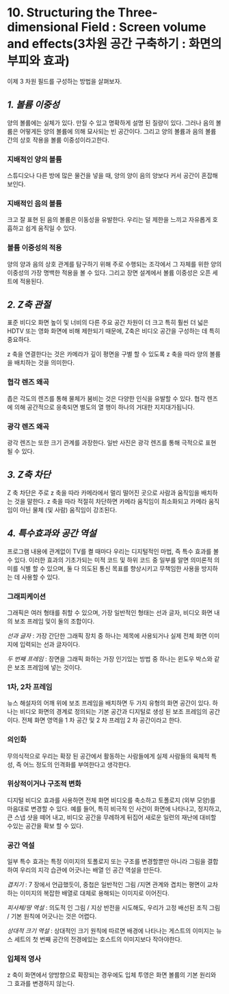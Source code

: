 # 10. Structuring the Three-dimensional Field : Screen volume and effects(3차원 공간 구축하기 : 화면의 부피와 효과)
이제 3 차원 필드를 구성하는 방법을 살펴보자.

## _1. 볼륨 이중성_
양의 볼륨에는 실체가 있다. 만질 수 있고 명확하게 설명 된 질량이 있다. 그러나 음의 볼륨은 어떻게든 양의 볼륨에 의해 묘사되는 빈 공간이다.
그리고 양의 볼륨과 음의 볼륨 간의 상호 작용을 볼륨 이중성이라고한다.

### 지배적인 양의 볼륨
스튜디오나 다른 방에 많은 물건을 넣을 때, 양의 양이 음의 양보다 커서 공간이 혼잡해 보인다. 

### 지배적인 음의 볼륨
크고 잘 표현 된 음의 볼륨은 이동성을 유발한다. 우리는 덜 제한을 느끼고 자유롭게 호흡하고 쉽게 움직일 수 있다.

### 볼륨 이중성의 적용
양의 양과 음의 상호 관계를 탐구하기 위해 주로 수행되는 조각에서 그 자체를 위한 양의 이중성의 가장 명백한 적용을 볼 수 있다. 그리고
장면 설계에서 볼륨 이중성은 오픈 세트에 적용된다.

## _2. Z축 관절_
표준 비디오 화면 높이 및 너비의 다른 주요 공간 차원이 더 크고 특히 훨씬 더 넓은 HDTV 또는 영화 화면에 비해 제한되기 때문에, Z축은 비디오 공간을 구성하는 데 특히 중요하다.

z 축을 연결한다는 것은 카메라가 깊이 평면을 구별 할 수 있도록 z 축을 따라 양의 볼륨을 배치하는 것을 의미한다.

### 협각 렌즈 왜곡
좁은 각도의 렌즈를 통해 물체가 붐비는 것은 다양한 인식을 유발할 수 있다. 협각 렌즈에 의해 공간적으로 응축되면 별도의 열 행이 하나의 거대한 지지대가됩니다.

### 광각 렌즈 왜곡
광각 렌즈는 또한 크기 관계를 과장한다. 일반 사진은 광각 렌즈를 통해 극적으로 표현 될 수 있다.

## _3. Z축 차단_
Z 축 차단은 주로 z 축을 따라 카메라에서 멀리 떨어진 곳으로 사람과 움직임을 배치하는 것을 말한다. z 축을 따라 적절히 차단하면 카메라 움직임이 최소화되고 
카메라 움직임이 아닌 물체 (및 사람) 움직임이 강조된다.

## _4. 특수효과와 공간 역설_
프로그램 내용에 관계없이 TV를 켤 때마다 우리는 디지털적인 마법, 즉 특수 효과를 볼 수 있다. 이러한 효과의 기초가되는 미적 코드 및 하위 코드 중 일부를 알면 
의미론적 의미를 식별 할 수 있으며, 둘 다 의도된 통신 목표를 향상시키고 무책임한 사용을 방지하는 데 사용할 수 있다.

### 그래피케이션
그래픽은 여러 형태를 취할 수 있으며, 가장 일반적인 형태는 선과 글자, 비디오 화면 내의 보조 프레임 및이 둘의 조합이다.

_선과 글자_ : 가장 간단한 그래픽 장치 중 하나는 제목에 사용되거나 실제 전체 화면 이미지에 입력되는 선과 글자이다.

_두 번째 프레임_ : 장면을 그래픽 화하는 가장 인기있는 방법 중 하나는 윈도우 박스와 같은 보조 프레임에 넣는 것이다.

### 1차, 2차 프레임
뉴스 해설자의 어깨 위에 보조 프레임을 배치하면 두 가지 유형의 화면 공간이 있다. 하나는 비디오 화면의 경계로 정의되는 기본 공간과 디지털로 생성 된 보조 프레임의 공간이다. 
전체 화면 영역을 1 차 공간 및 2 차 프레임 2 차 공간이라고 한다.

### 의인화
무의식적으로 우리는 확장 된 공간에서 활동하는 사람들에게 실제 사람들의 육체적 특성, 즉 어느 정도의 인격화를 부여한다고 생각한다.

### 위상적이거나 구조적 변화
디지털 비디오 효과를 사용하면 전체 화면 비디오를 축소하고 토폴로지 (외부 모양)를 마음대로 변경할 수 있다. 예를 들어, 특히 비극적 인 사건이 화면에 나타나고, 정지하고, 큰 스냅 샷을 떼어 내고, 비디오 공간을 무례하게 뒤집어 새로운 일련의 재난에 대비할 수있는 공간을 확보 할 수 있다.

### 공간 역설
일부 특수 효과는 특정 이미지의 토폴로지 또는 구조를 변경할뿐만 아니라 그림을 결합하여 우리의 지각 습관에 어긋나는 배열 인 공간 역설을 만든다.

_겹치기_ : 7 장에서 언급했듯이, 중첩은 일반적인 그림 /지면 관계와 겹치는 평면이 교차하는 이미지의 복잡한 배열로 대체로 용해되는 이미지로 이어진다. 

_피사체/땅 역설_ : 의도적 인 그림 / 지상 반전을 시도해도, 우리가 고정 배선된 조직 그림 / 기본 원칙에 어긋나는 것은 어렵다.

_상대적 크기 역설_ : 상대적인 크기 원칙에 따르면 배경에 나타나는 게스트의 이미지는 뉴스 세트의 첫 번째 공간의 전경에있는 호스트의 이미지보다 작아야한다.

### 입체적 영사
z 축이 화면에서 양방향으로 확장되는 경우에도 입체 투영은 화면 볼륨의 기본 원리와 그 효과를 변경하지 않는다.
